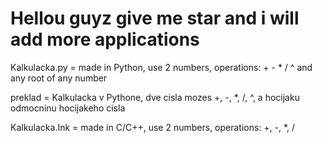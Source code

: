 # Hellou guyz give me star and i will add more applications #

Kalkulacka.py = made in Python, use 2 numbers, operations: + - * / ^ and any root of any number

preklad = Kalkulacka v Pythone, dve cisla mozes +, -, *, /, ^, a hocijaku odmocninu hocijakeho cisla

Kalkulacka.Ink = made in C/C++, use 2 numbers, operations: +, -, *, /
